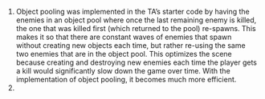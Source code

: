 1. Object pooling was implemented in the TA’s starter code by having the enemies in an
object pool where once the last remaining enemy is killed, the one that was killed first
(which returned to the pool) re-spawns. This makes it so that there are constant waves
of enemies that spawn without creating new objects each time, but rather re-using the
same two enemies that are in the object pool. This optimizes the scene because creating
and destroying new enemies each time the player gets a kill would significantly slow
down the game over time. With the implementation of object pooling, it becomes much
more efficient.
2.
